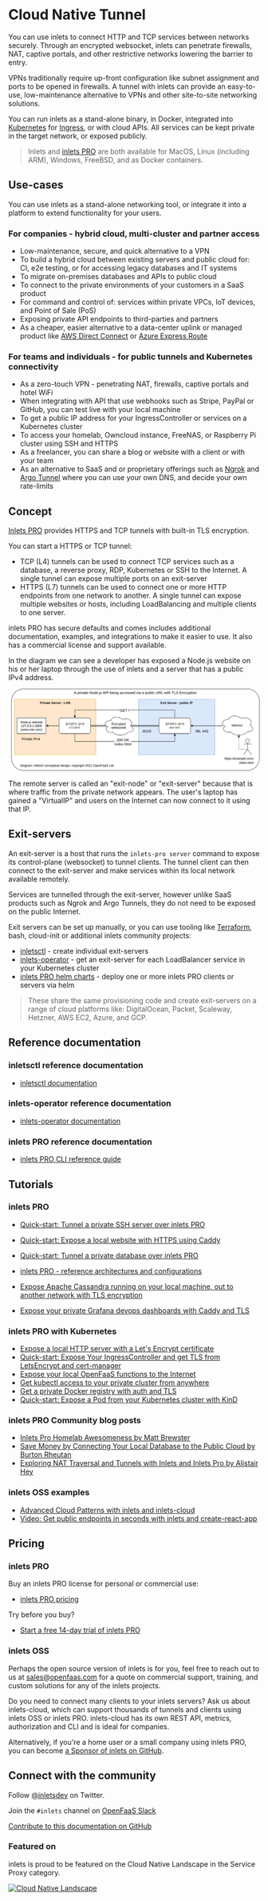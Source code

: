 # Cloud Native Tunnel

You can use inlets to connect HTTP and TCP services between networks securely. Through an encrypted websocket, inlets can penetrate firewalls, NAT, captive portals, and other restrictive networks lowering the barrier to entry.

VPNs traditionally require up-front configuration like subnet assignment and ports to be opened in firewalls. A tunnel with inlets can provide an easy-to-use, low-maintenance alternative to VPNs and other site-to-site networking solutions. 

You can run inlets as a stand-alone binary, in Docker, integrated into [Kubernetes](https://kubernetes.io) for [Ingress](https://kubernetes.io/docs/concepts/services-networking/ingress/), or with cloud APIs. All services can be kept private in the target network, or exposed publicly.

> Inlets and [inlets PRO](https://inlets.dev/) are both available for MacOS, Linux (including ARM), Windows, FreeBSD, and as Docker containers.

## Use-cases

You can use inlets as a stand-alone networking tool, or integrate it into a platform to extend functionality for your users.

### For companies - hybrid cloud, multi-cluster and partner access

* Low-maintenance, secure, and quick alternative to a VPN
* To build a hybrid cloud between existing servers and public cloud for: CI, e2e testing, or for accessing legacy databases and IT systems
* To migrate on-premises databases and APIs to public cloud
* To connect to the private environments of your customers in a SaaS product
* For command and control of: services within private VPCs, IoT devices, and Point of Sale (PoS)
* Exposing private API endpoints to third-parties and partners
* As a cheaper, easier alternative to a data-center uplink or managed product like [AWS Direct Connect](https://aws.amazon.com/directconnect/) or [Azure Express Route](https://docs.microsoft.com/en-us/azure/expressroute/expressroute-introduction)

### For teams and individuals - for public tunnels and Kubernetes connectivity

* As a zero-touch VPN - penetrating NAT, firewalls, captive portals and hotel WiFi
* When integrating with API that use webhooks such as Stripe, PayPal or GitHub, you can test live with your local machine
* To get a public IP address for your IngressController or services on a Kubernetes cluster
* To access your homelab, Owncloud instance, FreeNAS, or Raspberry Pi cluster using SSH and HTTPS
* As a freelancer, you can share a blog or website with a client or with your team
* As an alternative to SaaS and or proprietary offerings such as [Ngrok](https://ngrok.io) and [Argo Tunnel](https://www.cloudflare.com/en-gb/products/argo-tunnel/) where you can use your own DNS, and decide your own rate-limits

## Concept

[Inlets PRO](https://inlets.dev/) provides HTTPS and TCP tunnels with built-in TLS encryption.

You can start a HTTPS or TCP tunnel:

* TCP (L4) tunnels can be used to connect TCP services such as a database, a reverse proxy, RDP, Kubernetes or SSH to the Internet. A single tunnel can expose multiple ports on an exit-server
* HTTPS (L7) tunnels can be used to connect one or more HTTP endpoints from one network to another. A single tunnel can expose multiple websites or hosts, including LoadBalancing and multiple clients to one server.

inlets PRO has secure defaults and comes includes additional documentation, examples, and integrations to make it easier to use. It also has a commercial license and support available.

In the diagram we can see a developer has exposed a Node.js website on his or her laptop through the use of inlets and a server that has a public IPv4 address.

![Conceptual diagram for inlets](images/conceptual.png)

The remote server is called an "exit-node" or "exit-server" because that is where traffic from the private network appears. The user's laptop has gained a "VirtualIP" and users on the Internet can now connect to it using that IP.

## Exit-servers

An exit-server is a host that runs the `inlets-pro server` command to expose its control-plane (websocket) to tunnel clients. The tunnel client can then connect to the exit-server and make services within its local network available remotely.

Services are tunnelled through the exit-server, however unlike SaaS products such as Ngrok and Argo Tunnels, they do not need to be exposed on the public Internet. 

Exit servers can be set up manually, or you can use tooling like [Terraform](https://www.terraform.io), bash, cloud-init or additional inlets community projects:

* [inletsctl](https://github.com/inlets/inletsctl)  - create individual exit-servers
* [inlets-operator](https://github.com/inlets/inlets-operator) - get an exit-server for each LoadBalancer service in your Kubernetes cluster
* [inlets PRO helm charts](https://github.com/inlets/inlets-pro/tree/master/chart) - deploy one or more inlets PRO clients or servers via helm

> These share the same provisioning code and create exit-servers on a range of cloud platforms like: DigitalOcean, Packet, Scaleway, Hetzner, AWS EC2, Azure, and GCP.

## Reference documentation

### inletsctl reference documentation

* [inletsctl documentation](/tools/inletsctl?id=inletsctl-reference-documentation)

### inlets-operator reference documentation

* [inlets-operator documentation](/tools/inlets-operator?id=inlets-operator-reference-documentation)

### inlets PRO reference documentation

* [inlets PRO CLI reference guide](https://github.com/inlets/inlets-pro/blob/master/docs/cli-reference.md)

## Tutorials

### inlets PRO

* [Quick-start: Tunnel a private SSH server over inlets PRO](/get-started/quickstart-tcp-ssh)
* [Quick-start: Expose a local website with HTTPS using Caddy](/get-started/quickstart-caddy)
* [Quick-start: Tunnel a private database over inlets PRO](/get-started/quickstart-tcp-database)

* [inlets PRO - reference architectures and configurations](https://github.com/inlets/inlets-pro)
* [Expose Apache Cassandra running on your local machine, out to another network with TLS encryption](https://github.com/inlets/inlets-pro/blob/master/docs/cassandra-tutorial.md)
* [Expose your private Grafana devops dashboards with Caddy and TLS](https://blog.alexellis.io/expose-grafana-dashboards/)

### inlets PRO with Kubernetes

* [Expose a local HTTP server with a Let's Encrypt certificate](/get-started/quickstart-http)
* [Quick-start: Expose Your IngressController and get TLS from LetsEncrypt and cert-manager](/get-started/quickstart-ingresscontroller-cert-manager?id=expose-your-ingresscontroller-and-get-tls-from-letsencrypt)
* [Expose your local OpenFaaS functions to the Internet](https://inlets.dev/blog/2020/10/15/openfaas-public-endpoints.html)
* [Get kubectl access to your private cluster from anywhere](https://blog.alexellis.io/get-private-kubectl-access-anywhere/)
* [Get a private Docker registry with auth and TLS](https://blog.alexellis.io/get-a-tls-enabled-docker-registry-in-5-minutes/)
* [Quick-start: Expose a Pod from your Kubernetes cluster with KinD](/get-started/quickstart-k8s-pod)

### inlets PRO Community blog posts

* [Inlets Pro Homelab Awesomeness by Matt Brewster](https://blog.brewsterops.dev/post/inlets-pro-homelab/)
* [Save Money by Connecting Your Local Database to the Public Cloud by Burton Rheutan](https://medium.com/@burtonr/local-database-for-the-cloud-with-inlets-pro-ac0488cc54e0)
* [Exploring NAT Traversal and Tunnels with Inlets and Inlets Pro by Alistair Hey](https://blog.heyal.co.uk/inlets-pro/)

### inlets OSS examples
* [Advanced Cloud Patterns with inlets and inlets-cloud](https://inlets.dev/blog/2020/10/08/advanced-cloud-patterns.html)
* [Video: Get public endpoints in seconds with inlets and create-react-app](https://www.youtube.com/watch?v=jrAqqe8N3q4&feature=youtu.be)

## Pricing

### inlets PRO

Buy an inlets PRO license for personal or commercial use:

* [inlets PRO pricing](https://inlets.dev/)

Try before you buy?

* [Start a free 14-day trial of inlets PRO](https://docs.google.com/forms/d/e/1FAIpQLScfNQr1o_Ctu_6vbMoTJ0xwZKZ3Hszu9C-8GJGWw1Fnebzz-g/viewform)

### inlets OSS

Perhaps the open source version of inlets is for you, feel free to reach out to us at [sales@openfaas.com](mailto:sales@openfaas.com) for a quote on commercial support, training, and custom solutions for any of the inlets projects.

Do you need to connect many clients to your inlets servers? Ask us about inlets-cloud, which can support thousands of tunnels and clients using inlets OSS or inlets PRO. inlets-cloud has its own REST API, metrics, authorization and CLI and is ideal for companies.

Alternatively, if you're a home user or a small company using inlets PRO, you can become [a Sponsor of inlets on GitHub](https://github.com/sponsors/inlets).

## Connect with the community

Follow [@inletsdev](https://twitter.com/inletsdev) on Twitter.

Join the `#inlets` channel on [OpenFaaS Slack](https://slack.openfaas.io/)

[Contribute to this documentation on GitHub](https://github.com/inlets/docs/)

### Featured on

inlets is proud to be featured on the Cloud Native Landscape in the Service Proxy category.

<p><a href="https://landscape.cncf.io"><img width="200px" src="/images/cncf-landscape-left-logo.svg" alt="Cloud Native Landscape"></a></p>
